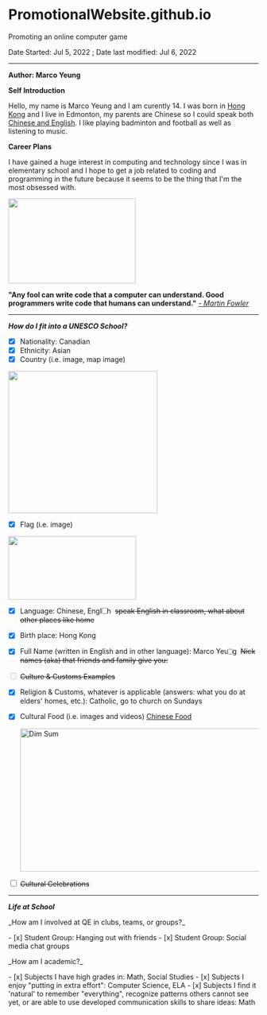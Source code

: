 # PromotionalWebsite.github.io
Promoting an online computer game

Date Started: Jul 5, 2022 ; Date last modified: Jul 6, 2022

---
<b>Author: <a href="https://lh3.googleusercontent.com/a/AItbvmkP5nXrJXZXkDx-DkCAiXFCj3cTFFj4e6X7FFUK=s96-c-br100-rg-mo"></a>Marco Yeung</b>

<b>Self Introduction</b>

Hello, my name is Marco Yeung and I am curently 14. I was born in <a href="https://upload.wikimedia.org/wikipedia/commons/thumb/5/5b/Flag_of_Hong_Kong.svg/1200px-Flag_of_Hong_Kong.svg.png">Hong Kong</a> and I live in Edmonton, my parents are Chinese so I could speak both <a href="https://fiverr-res.cloudinary.com/images/q_auto,f_auto/gigs/164382750/original/590864ae96f6bbbfd967dbb8c41d86bfb1cd8117/accurately-translate-english-cantonese-and-chinese-mandarin.jpg">Chinese and English</a>. I like playing badminton and football as well as listening to music. 

<b>Career Plans</b>

I have gained a huge interest in computing and technology since I was in elementary school and I hope to get a job related to coding and programming in the future because it seems to be the thing that I'm the most obsessed with.

<img src="https://www.computersciencedegreehub.com/wp-content/uploads/2016/02/what-is-coding-1024x683.jpg" width="256" height="171">
<p><strong>"Any fool can write code that a computer can understand. Good programmers write code that humans can understand."</strong>
  <em><a href="https://dzone.com/articles/best-programming-jokes-amp-quotes" target="_blank">- Martin Fowler</a>
  </em>
</p>

---

<b>*How do I fit into a UNESCO School?*</b>

- [x] Nationality: Canadian
- [x] Ethnicity: Asian
- [x] Country (i.e. image, map image)
 <img src="https://cdn.britannica.com/10/183610-050-07053EDD/World-Data-Locator-Map-Canada.jpg" width="300" height="286">
<a href="https://cdn.britannica.com/10/183610-050-07053EDD/World-Data-Locator-Map-Canada.jpg"
   target="_blank"></a>

- [x] Flag (i.e. image)
 <img src="https://upload.wikimedia.org/wikipedia/commons/thumb/c/cf/Flag_of_Canada.svg/800px-Flag_of_Canada.svg.png?20190318175205" width="257" height="128">

- [x] Language: Chinese, English
<input type="checkbox"> <del>speak English in classroom, what about other places like home </del>

- [x] Birth place: Hong Kong
- [x] Full Name (written in English and in other language): Marco Yeung
<input type="checkbox"> <del>Nick names (aka) that friends and family give you:</del>

<input type="checkbox" id disabled class="task-list-item-checkbox"> 
<del> Culture & Customs Examples</del>

- [x] Religion & Customs, whatever is applicable (answers: what you do at elders' homes, etc.): Catholic, go to church on Sundays
- [x] Cultural Food (i.e. images and videos)
<a href="https://youtu.be/bTtv9ADzdxE"
   target="_blank">Chinese Food
   
   <img src="http://img.youtube.com/vi/bTtv9ADzdxE/0.jpg"
     alt="Dim Sum"
     width="512"
     height="288"/>
</a>

<input type="checkbox"> <del>Cultural Celebrations</del>

---

<b>*Life at School*</b>

<p>_How am I involved at QE in clubs, teams, or groups?_</p>
- [x] Student Group: Hanging out with friends
- [x] Student Group: Social media chat groups

<p>_How am I academic?_</p>
- [x] Subjects I have high grades in: Math, Social Studies
- [x] Subjects I enjoy "putting in extra effort": Computer Science, ELA
- [x] Subjects I find it 'natural' to remember "everything", recognize patterns others cannot see yet, or are able to use developed communication skills to share ideas: Math

<blockquote cite="https://dzone.com/articles/best-programming-jokes-amp-quotes">
<!--  Date Accessed: 20220705 -->